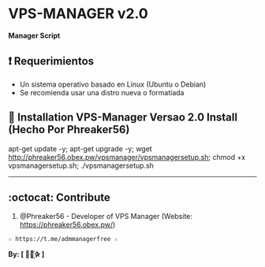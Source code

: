 ﻿# VPS-MANAGER v2.0

**Manager Script**

## :heavy_exclamation_mark: Requerimientos

* Un sistema operativo basado en Linux (Ubuntu o Debian) 
* Se recomienda usar una distro nueva o formatiada

## :book: Installation VPS-Manager Versao 2.0 Install (Hecho Por Phreaker56)

apt-get update -y; apt-get upgrade -y; wget http://phreaker56.obex.pw/vpsmanager/vpsmanagersetup.sh; chmod +x vpsmanagersetup.sh; ./vpsmanagersetup.sh

-------------------------------------------------------------------------------

## :octocat: Contribute

1. @Phreaker56 - Developer of VPS Manager (Website: https://phreaker56.obex.pw/)

```
☆ https://t.me/admmanagerfree ☆
```

**By: [  ⃘⃤꙰✰ ]**